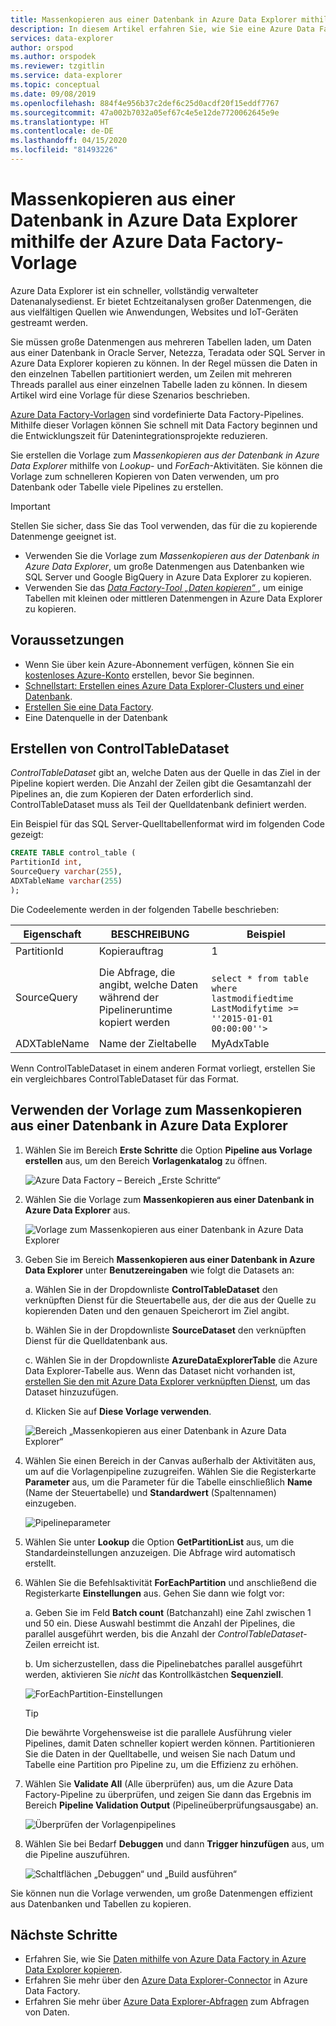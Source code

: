 ```yaml
---
title: Massenkopieren aus einer Datenbank in Azure Data Explorer mithilfe der Azure Data Factory-Vorlage
description: In diesem Artikel erfahren Sie, wie Sie eine Azure Data Factory-Vorlage zum Massenkopieren aus einer Datenbank in Azure Data Explorer verwenden.
services: data-explorer
author: orspod
ms.author: orspodek
ms.reviewer: tzgitlin
ms.service: data-explorer
ms.topic: conceptual
ms.date: 09/08/2019
ms.openlocfilehash: 884f4e956b37c2def6c25d0acdf20f15eddf7767
ms.sourcegitcommit: 47a002b7032a05ef67c4e5e12de7720062645e9e
ms.translationtype: HT
ms.contentlocale: de-DE
ms.lasthandoff: 04/15/2020
ms.locfileid: "81493226"
---
```

# <a name="copy-in-bulk-from-a-database-to-azure-data-explorer-by-using-the-azure-data-factory-template"></a>Massenkopieren aus einer Datenbank in Azure Data Explorer mithilfe der Azure Data Factory-Vorlage 

Azure Data Explorer ist ein schneller, vollständig verwalteter Datenanalysedienst. Er bietet Echtzeitanalysen großer Datenmengen, die aus vielfältigen Quellen wie Anwendungen, Websites und IoT-Geräten gestreamt werden. 

Sie müssen große Datenmengen aus mehreren Tabellen laden, um Daten aus einer Datenbank in Oracle Server, Netezza, Teradata oder SQL Server in Azure Data Explorer kopieren zu können. In der Regel müssen die Daten in den einzelnen Tabellen partitioniert werden, um Zeilen mit mehreren Threads parallel aus einer einzelnen Tabelle laden zu können. In diesem Artikel wird eine Vorlage für diese Szenarios beschrieben.

[Azure Data Factory-Vorlagen](/azure/data-factory/solution-templates-introduction) sind vordefinierte Data Factory-Pipelines. Mithilfe dieser Vorlagen können Sie schnell mit Data Factory beginnen und die Entwicklungszeit für Datenintegrationsprojekte reduzieren. 

Sie erstellen die Vorlage zum *Massenkopieren aus der Datenbank in Azure Data Explorer* mithilfe von *Lookup*- und *ForEach*-Aktivitäten. Sie können die Vorlage zum schnelleren Kopieren von Daten verwenden, um pro Datenbank oder Tabelle viele Pipelines zu erstellen. 

> [!IMPORTANT]
> Stellen Sie sicher, dass Sie das Tool verwenden, das für die zu kopierende Datenmenge geeignet ist.
> * Verwenden Sie die Vorlage zum *Massenkopieren aus der Datenbank in Azure Data Explorer*, um große Datenmengen aus Datenbanken wie SQL Server und Google BigQuery in Azure Data Explorer zu kopieren. 
> * Verwenden Sie das [*Data Factory-Tool „Daten kopieren“* ](data-factory-load-data.md), um einige Tabellen mit kleinen oder mittleren Datenmengen in Azure Data Explorer zu kopieren. 

## <a name="prerequisites"></a>Voraussetzungen

* Wenn Sie über kein Azure-Abonnement verfügen, können Sie ein [kostenloses Azure-Konto](https://azure.microsoft.com/free/) erstellen, bevor Sie beginnen.
* [Schnellstart: Erstellen eines Azure Data Explorer-Clusters und einer Datenbank](create-cluster-database-portal.md).
* [Erstellen Sie eine Data Factory](data-factory-load-data.md#create-a-data-factory).
* Eine Datenquelle in der Datenbank

## <a name="create-controltabledataset"></a>Erstellen von ControlTableDataset

*ControlTableDataset* gibt an, welche Daten aus der Quelle in das Ziel in der Pipeline kopiert werden. Die Anzahl der Zeilen gibt die Gesamtanzahl der Pipelines an, die zum Kopieren der Daten erforderlich sind. ControlTableDataset muss als Teil der Quelldatenbank definiert werden.

Ein Beispiel für das SQL Server-Quelltabellenformat wird im folgenden Code gezeigt:
    
```sql   
CREATE TABLE control_table (
PartitionId int,
SourceQuery varchar(255),
ADXTableName varchar(255)
);
```

Die Codeelemente werden in der folgenden Tabelle beschrieben:

|Eigenschaft  |BESCHREIBUNG  | Beispiel
|---------|---------| ---------|
|PartitionId   |  Kopierauftrag | 1  |  
|SourceQuery   |  Die Abfrage, die angibt, welche Daten während der Pipelineruntime kopiert werden | <br>`select * from table where lastmodifiedtime  LastModifytime >= ''2015-01-01 00:00:00''>` </br>    
|ADXTableName  |  Name der Zieltabelle | MyAdxTable       |  

Wenn ControlTableDataset in einem anderen Format vorliegt, erstellen Sie ein vergleichbares ControlTableDataset für das Format.

## <a name="use-the-bulk-copy-from-database-to-azure-data-explorer-template"></a>Verwenden der Vorlage zum Massenkopieren aus einer Datenbank in Azure Data Explorer

1. Wählen Sie im Bereich **Erste Schritte** die Option **Pipeline aus Vorlage erstellen** aus, um den Bereich **Vorlagenkatalog** zu öffnen.

    ![Azure Data Factory – Bereich „Erste Schritte“](media/data-factory-template/adf-get-started.png)

1. Wählen Sie die Vorlage zum **Massenkopieren aus einer Datenbank in Azure Data Explorer** aus.
 
    ![Vorlage zum Massenkopieren aus einer Datenbank in Azure Data Explorer](media/data-factory-template/pipeline-from-template.png)

1.  Geben Sie im Bereich **Massenkopieren aus einer Datenbank in Azure Data Explorer** unter **Benutzereingaben** wie folgt die Datasets an: 

    a. Wählen Sie in der Dropdownliste **ControlTableDataset** den verknüpften Dienst für die Steuertabelle aus, der die aus der Quelle zu kopierenden Daten und den genauen Speicherort im Ziel angibt. 

    b. Wählen Sie in der Dropdownliste **SourceDataset** den verknüpften Dienst für die Quelldatenbank aus. 

    c. Wählen Sie in der Dropdownliste **AzureDataExplorerTable** die Azure Data Explorer-Tabelle aus. Wenn das Dataset nicht vorhanden ist, [erstellen Sie den mit Azure Data Explorer verknüpften Dienst](data-factory-load-data.md#create-the-azure-data-explorer-linked-service), um das Dataset hinzuzufügen.

    d. Klicken Sie auf **Diese Vorlage verwenden**.

    ![Bereich „Massenkopieren aus einer Datenbank in Azure Data Explorer“](media/data-factory-template/configure-bulk-copy-adx-template.png)

1. Wählen Sie einen Bereich in der Canvas außerhalb der Aktivitäten aus, um auf die Vorlagenpipeline zuzugreifen. Wählen Sie die Registerkarte **Parameter** aus, um die Parameter für die Tabelle einschließlich **Name** (Name der Steuertabelle) und **Standardwert** (Spaltennamen) einzugeben.

    ![Pipelineparameter](media/data-factory-template/pipeline-parameters.png)

1.  Wählen Sie unter **Lookup** die Option **GetPartitionList** aus, um die Standardeinstellungen anzuzeigen. Die Abfrage wird automatisch erstellt.
1.  Wählen Sie die Befehlsaktivität **ForEachPartition** und anschließend die Registerkarte **Einstellungen** aus. Gehen Sie dann wie folgt vor:

    a. Geben Sie im Feld **Batch count** (Batchanzahl) eine Zahl zwischen 1 und 50 ein. Diese Auswahl bestimmt die Anzahl der Pipelines, die parallel ausgeführt werden, bis die Anzahl der *ControlTableDataset*-Zeilen erreicht ist. 

    b. Um sicherzustellen, dass die Pipelinebatches parallel ausgeführt werden, aktivieren Sie *nicht* das Kontrollkästchen **Sequenziell**.

    ![ForEachPartition-Einstellungen](media/data-factory-template/foreach-partition-settings.png)

    > [!TIP]
    > Die bewährte Vorgehensweise ist die parallele Ausführung vieler Pipelines, damit Daten schneller kopiert werden können. Partitionieren Sie die Daten in der Quelltabelle, und weisen Sie nach Datum und Tabelle eine Partition pro Pipeline zu, um die Effizienz zu erhöhen.

1. Wählen Sie **Validate All** (Alle überprüfen) aus, um die Azure Data Factory-Pipeline zu überprüfen, und zeigen Sie dann das Ergebnis im Bereich **Pipeline Validation Output** (Pipelineüberprüfungsausgabe) an.

    ![Überprüfen der Vorlagenpipelines](media/data-factory-template/validate-template-pipelines.png)

1. Wählen Sie bei Bedarf **Debuggen** und dann **Trigger hinzufügen** aus, um die Pipeline auszuführen.

    ![Schaltflächen „Debuggen“ und „Build ausführen“](media/data-factory-template/trigger-run-of-pipeline.png)    

Sie können nun die Vorlage verwenden, um große Datenmengen effizient aus Datenbanken und Tabellen zu kopieren.

## <a name="next-steps"></a>Nächste Schritte

* Erfahren Sie, wie Sie [Daten mithilfe von Azure Data Factory in Azure Data Explorer kopieren](data-factory-load-data.md).
* Erfahren Sie mehr über den [Azure Data Explorer-Connector](/azure/data-factory/connector-azure-data-explorer) in Azure Data Factory.
* Erfahren Sie mehr über [Azure Data Explorer-Abfragen](/azure/data-explorer/web-query-data) zum Abfragen von Daten.







